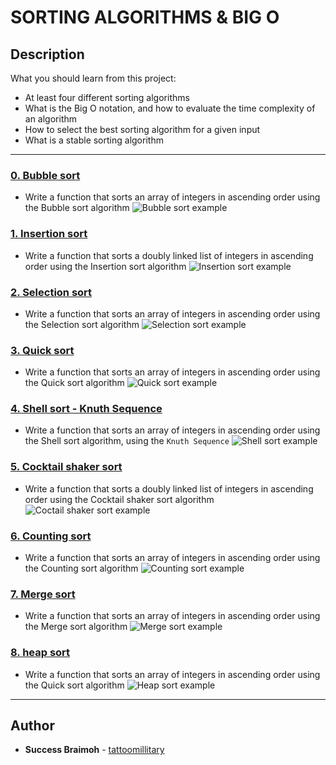 # SORTING ALGORITHMS & BIG O

## Description
What you should learn from this project:

* At least four different sorting algorithms
* What is the Big O notation, and how to evaluate the time complexity of an algorithm
* How to select the best sorting algorithm for a given input
* What is a stable sorting algorithm

---

### [0. Bubble sort](0-bubble_sort.c)
* Write a function that sorts an array of integers in ascending order using the Bubble sort algorithm
![Bubble sort example](https://codepumpkin.com/wp-content/uploads/2017/10/BubbleSort_Avg_case.gif)

### [1. Insertion sort](1-insertion_sort_list.c)
* Write a function that sorts a doubly linked list of integers in ascending order using the Insertion sort algorithm
![Insertion sort example](http://www.xybernetics.com/techtalk/SortingAlgorithmsExplained/images/InsertionEg01.gif)

### [2. Selection sort ](2-selection_sort.c)
* Write a function that sorts an array of integers in ascending order using the Selection sort algorithm
![Selection sort example](https://codepumpkin.com/wp-content/uploads/2017/10/SelectionSort_Avg_case.gif)


### [3. Quick sort](3-quick_sort.c)
* Write a function that sorts an array of integers in ascending order using the Quick sort algorithm
![Quick sort example](http://www.xybernetics.com/techtalk/SortingAlgorithmsExplained/images/quick2.gif)

### [4. Shell sort - Knuth Sequence](100-shell_sort.c)
* Write a function that sorts an array of integers in ascending order using the Shell sort algorithm, using the `Knuth Sequence`
![Shell sort example](https://lamfo-unb.github.io/img/Sorting-algorithms/Shell_Sort_Algorithm.gif)


### [5. Cocktail shaker sort](101-cocktail_sort_list.c)
* Write a function that sorts a doubly linked list of integers in ascending order using the Cocktail shaker sort algorithm
![Coctail shaker sort example](https://upload.wikimedia.org/wikipedia/commons/e/ef/Sorting_shaker_sort_anim.gif)


### [6. Counting sort](102-counting_sort.c)
* Write a function that sorts an array of integers in ascending order using the Counting sort algorithm
![Counting sort example](https://lh3.googleusercontent.com/proxy/FknsBDSOVc95iNohHXbntmtxXeKye_e1qoXb3coWmysu2mBQzIwaLxgH_EWdbUflgTLk004TDjVr8t9b_MbHPMWs2z1NUPaF3rUemf4wAWwHCyRCDDFgUHXQ-keoSxG1T5NGRjfbCM8LD1sr16C9yQx0Sg)


### [7. Merge sort](103-merge_sort.c)
* Write a function that sorts an array of integers in ascending order using the Merge sort algorithm
![Merge sort example](https://i.imgur.com/HU2tfzo.gif)


### [8. heap sort](104-heap_sort.c)
* Write a function that sorts an array of integers in ascending order using the Quick sort algorithm
![Heap sort example](https://upload.wikimedia.org/wikipedia/commons/4/4d/Heapsort-example.gif)

---

## Author
* **Success Braimoh** - [tattoomillitary](https://github.com/tattoomillitary)
